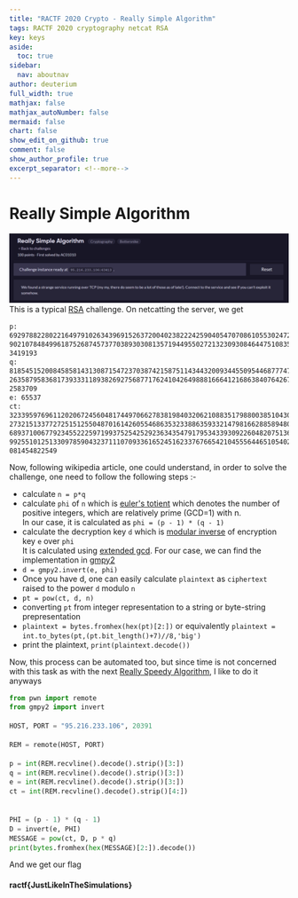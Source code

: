 ```yaml
---
title: "RACTF 2020 Crypto - Really Simple Algorithm"
tags: RACTF 2020 cryptography netcat RSA
key: keys
aside:
  toc: true
sidebar:
  nav: aboutnav
author: deuterium
full_width: true
mathjax: false
mathjax_autoNumber: false
mermaid: false
chart: false
show_edit_on_github: true
comment: false
show_author_profile: true
excerpt_separator: <!--more-->
---
```


# Really Simple Algorithm

![](Capture.PNG)
This is a typical [RSA](https://en.wikipedia.org/wiki/RSA_(cryptosystem)) challenge. On netcatting the server, we get

```
p: 692978822802216497910263439691526372004023822242590405470708610553024726
902107848499618752687457377038930308135719449550272132309308464475108356502
3419193
q: 818545152008458581431308715472370387421587511434432009344550954468777476
263587958368173933311893826927568771762410426498881666412168638407642679708
2583709
e: 65537
ct: 32339597696112020672456048174497066278381984032062108835179880038510430
273215133772725151255048701614260554686353233886359332147981662885894807440
689371006779234552225971993752542529236343547917953433930922604820751362507
992551012513309785904323711107093361652451623376766542104555644651054024466
081454822549
```

Now, following wikipedia article, one could understand, in order to solve the challenge, one need to follow the following steps :-
* calculate `n = p*q`
* calculate `phi` of `n`  which is [euler's totient](https://en.wikipedia.org/wiki/Euler%27s_totient_function) which denotes the number of positive integers, which are relatively prime (GCD=1) with n.  
In our case, it is calculated as `phi = (p - 1) * (q - 1)`
* calculate the decryption key `d` which is [modular inverse](https://en.wikipedia.org/wiki/Modular_multiplicative_inverse) of encryption key `e` over `phi`  
It is calculated using [extended gcd](https://en.wikipedia.org/wiki/Extended_Euclidean_algorithm). For our case, we can find the implementation in [gmpy2](https://pypi.org/project/gmpy2/)
* `d = gmpy2.invert(e, phi)`
* Once you have d, one can easily calculate `plaintext` as `ciphertext` raised to the power `d` modulo `n`
* `pt = pow(ct, d, n)`
* converting `pt` from integer representation to a string or byte-string prepresentation
* `plaintext = bytes.fromhex(hex(pt)[2:])` or equivalently `plaintext = int.to_bytes(pt,(pt.bit_length()+7)//8,'big')`
* print the plaintext, `print(plaintext.decode())`

Now, this process can be automated too, but since time is not concerned with this task as with the next [Really Speedy Algorithm](), I like to do it anyways

```python
from pwn import remote
from gmpy2 import invert

HOST, PORT = "95.216.233.106", 20391

REM = remote(HOST, PORT)

p = int(REM.recvline().decode().strip()[3:])
q = int(REM.recvline().decode().strip()[3:])
e = int(REM.recvline().decode().strip()[3:])
ct = int(REM.recvline().decode().strip()[4:])


PHI = (p - 1) * (q - 1)
D = invert(e, PHI)
MESSAGE = pow(ct, D, p * q)
print(bytes.fromhex(hex(MESSAGE)[2:]).decode())
```
And we get our flag
#### ractf{JustLikeInTheSimulations}


